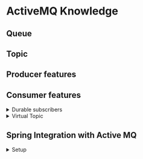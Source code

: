 # ActiveMQ Knowledge
## Queue
## Topic
## Producer features
## Consumer features
<details>
<summary>Durable subscribers</summary>
</details>
<details>
<summary>Virtual Topic</summary>
</details>

## Spring Integration with Active MQ

<details>
<summary>Setup</summary>
</details>
